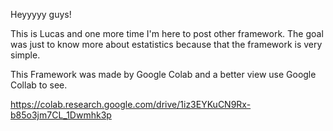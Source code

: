 Heyyyyy guys!

This is Lucas and one more time I'm here to post other framework. The goal was just to know more about estatistics because that the framework is very simple.

This Framework was made by Google Colab and a better view use Google Collab to see.


https://colab.research.google.com/drive/1iz3EYKuCN9Rx-b85o3jm7CL_1Dwmhk3p